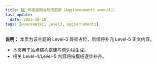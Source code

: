 ```yaml
---
title: 6️⃣ 年度福利与政策更新（Aggiornamenti annuali）
last_update:
  date: 2025-10-10
tags: [HuarenWiki, Level3, aggiornamenti]
---
```

**说明：** 本页为该主题的 Level-3 骨架占位，后续将补充 Level-5 正文内容。

- 本页用于站点结构搭建与侧边栏生成。
- 相关 Level-4/Level-5 内容将按模板逐步补齐。
